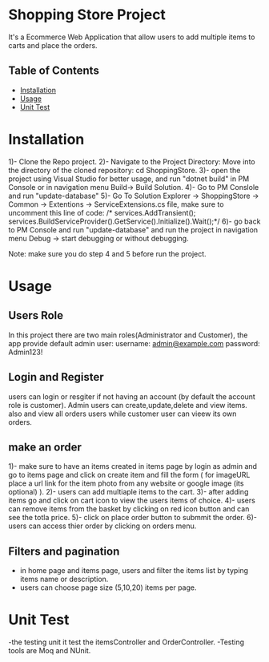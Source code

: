 # Shopping Store Project

It's a Ecommerce Web Application that allow users to add multiple items to carts and place the orders. 

## Table of Contents

- [Installation](#installation)
- [Usage](#usage)
- [Unit Test](#unittest)

# Installation

1)- Clone the Repo project.
2)- Navigate to the Project Directory: Move into the directory of the cloned repository: cd ShoppingStore.
3)- open the project using Visual Studio for better usage, and run "dotnet build" in PM Console or in navigation menu Build-> Build Solution.
4)- Go to PM Conslole and run "update-database"
5)- Go To Solution Explorer -> ShoppingStore -> Common -> Extentions -> ServiceExtensions.cs file, make sure to uncomment this line of code:
/* services.AddTransient<DbInitializer>();
  services.BuildServiceProvider().GetService<DbInitializer>().Initialize().Wait();*/
6)- go back to PM Console and run "update-database" and run the project in navigation menu Debug -> start debugging or without debugging.

Note: make sure you do step 4 and 5 before run the project.

# Usage

## Users Role
In this project there are two main roles(Administrator and Customer), the app provide default admin user:
username: admin@example.com
password: Admin123!

## Login and Register
users can login or resgiter if not having an account (by default the account role is customer).
Admin users can create,update,delete and view items. also and view all orders users while customer user can vieew its own orders.

## make an order
1)- make sure to have an items created in items page by login as admin and go to items page and click on create item and fill the form ( for imageURL place a url link for the item photo from any website or google image (its optional) ).
2)- users can add multiaple items to the cart.
3)- after adding items go and click on cart icon to view the users items of choice.
4)- users can remove items from the basket by clicking on red icon button and can see the totla price.
5)- click on place order button to submmit the order.
6)- users can access thier order by clicking on orders menu.

## Filters and pagination
- in home page and items page, users and filter the items list by typing items name or description.
- users can choose page size (5,10,20) items per page.

# Unit Test
-the testing unit it test the itemsController and OrderController. 
-Testing tools are Moq and NUnit.

  
